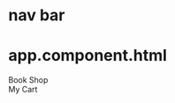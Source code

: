 # nav bar 

# app.component.html 


<nav class="flex justify-between p-4 bg-purple-900 text-white">
    <div>
        <a routerLink="/">Book Shop</a>
    </div>
    <div>
        <a routerLink="/cart">My Cart</a>
    </div>
</nav>

<div class="p-4">
<router-outlet></router-outlet>
</div>









